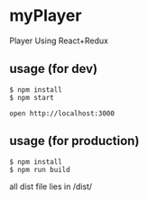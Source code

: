 # myPlayer
Player Using React+Redux

## usage (for dev)

```text
$ npm install
$ npm start

open http://localhost:3000
```

## usage (for production)

```text
$ npm install
$ npm run build
```
all dist file lies in /dist/
